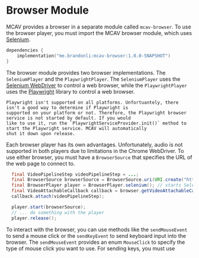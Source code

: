 # Browser Module

MCAV provides a browser in a separate module called `mcav-browser`. To use the browser player, you must import the MCAV
browser module, which uses [Selenium](https://www.selenium.dev/).

```kotlin
dependencies {
    implementation("me.brandonli:mcav-browser:1.0.0-SNAPSHOT")
}
```

The browser module provides two browser implementations. The `SeleniumPlayer` and the `PlaywrightPlayer`. The `SeleniumPlayer`
uses the [Selenium WebDriver](https://www.selenium.dev/documentation/webdriver/) to control a web browser, while the
`PlaywrightPlayer` uses the [Playwright](https://playwright.dev/) library to control a web browser.

```{warning}
Playwright isn't supported on all platforms. Unfortuantely, there isn't a good way to determine if Playwright is
supported on your platform or not. Therefore, the Playwright browser service is not started by default. If you would
like to use it, run the `PlaywrightServiceProvider.init()` method to start the Playwright service. MCAV will automatically
shut it down upon release.
```

Each browser player has its own advantages. Unfortunately, audio is not supported in both players due to limitations in the
Chrome WebDriver. To use either browser, you must have a `BrowserSource` that specifies the URL of the web
page to connect to.

```java
  final VideoPipelineStep videoPipelineStep = ...;
  final BrowserSource browserSource = BrowserSource.uri(URI.create("https://www.google.com"), 100, 1920, 1080, 1);
  final BrowserPlayer player = BrowserPlayer.selenium(); // starts Selenium WebDriver with default arguments
  final VideoAttachableCallback callback = browser.getVideoAttachableCallback();
  callback.attach(videoPipelineStep);

  player.start(browserSource);
  // ... do something with the player
  player.release();
```

To interact with the browser, you can use methods like the `sendMouseEvent` to send a mouse click or the `sendKeyEvent`
to send keyboard input into the browser. The `sendMouseEvent` provides an enum `MouseClick` to specify the type of mouse
click you want to use. For sending keys, you must use 